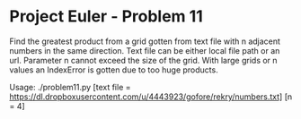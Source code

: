 # Project Euler - Problem 11

Find the greatest product from a grid gotten from text file with n adjacent numbers in the same direction.
Text file can be either local file path or an url.
Parameter n cannot exceed the size of the grid.
With large grids or n values an IndexError is gotten due to too huge products. 

Usage: ./problem11.py [text file = https://dl.dropboxusercontent.com/u/4443923/gofore/rekry/numbers.txt] [n = 4]

